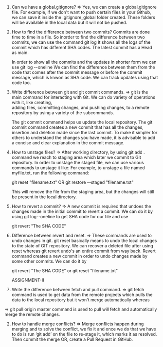 
1.  Can we have a global.gitignore?
=>  Yes, we can create a global.gitignore file. For example, if we don't want to push certain files in 
    your Github, we can save it inside the .gitignore_global folder created. These folders will be available in the local data but it will not be pushed.


2.  How to find the difference between two commits?
    Commits are done time to time in a file. So inorder to find the difference between two commits, we can use the command 
    git log 
    It shows all the logs of the commit which has different SHA codes. The latest commit has a Head as main. 

    In order to show all the commits and the updates in shorter form we can use 
    git log --oneline 
    We can find the difference between them from the code that comes after the commit message or before the commit message, which is knwon as SHA code. We can track updates using that code too.



3.  Write difference between git and git commit commands. 
=>  git is the main command for interacting with Git. We can do variety of operations with it, like creating,     
    adding files, committing changes, and pushing changes, to a remote repository by using a variety of the subcommands. 

    The git commit command helps us update the local repository. The git commit command creates a new commit that has all the changes, insertion and deletion made since the last commit. To make it simpler for others to understand the changes you have made, it is advisable to add a concise and clear explanation in the commit message.


4.  How to unstage files?
=>  After working directory, by using git add . command we reach to staging area which later we commit to 
    Git repository. In order to unstage the staged file, we can use various commands to unstage it like: 
    For example, to unstage a file named myfile.txt, run the following command:
    
    git reset "filename.txt" OR git restore --staged "filename.txt" 
    
    This will remove the file from the staging area, but the changes will still be present in the local directory.


5.  How to revert a commit?
=>  A new commit is required that undoes the changes made in the initial commit to revert a commit.
    We can do it by using git log--oneline to get SHA code for our file and use 

    git revert "The SHA CODE" 

    
6.  Difference between revert and reset. 
=>  These commands are used to undo changes in git. 
    git reset basically means to undo the local changes to the state of GIT repository. We can recover a deleted file after using reset whereas git revert undo's an entire commit from way back. Revert command creates a new commit in order to undo changes made by some other commits.  We can do it by 

    git revert "The SHA CODE" or 
    git reset "filename.txt"



    ASSIGNMENT-II 
1.  Write the difference between fetch and pull command.
=> git fetch command is used to get data from the remote projects which  pulls the data to the local repository but it won't merge automatically whereas 

=> git pull origin master command is used to pull will fetch and automatically merge the remote changes.

2.  How to handle merge conflicts?
=> Merge conflicts happen during merging and to solve the conflict, we fix it and once we do that we have to do is run ‘git add’ on the file to re-stage it, which marks it as resolved. Then commit the merge OR, create a Pull Request in GitHub.
